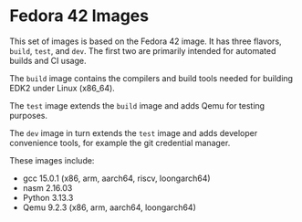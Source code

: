# Fedora 42 Images

This set of images is based on the Fedora 42 image.
It has three flavors, `build`, `test`, and `dev`.
The first two are primarily intended for automated builds
and CI usage.

The `build` image contains the compilers and build tools
needed for building EDK2 under Linux (x86_64).

The `test` image extends the `build` image and adds Qemu for
testing purposes.

The `dev` image in turn extends the `test` image and adds developer
convenience tools, for example the git credential manager.

These images include:
- gcc 15.0.1 (x86, arm, aarch64, riscv, loongarch64)
- nasm 2.16.03
- Python 3.13.3
- Qemu 9.2.3 (x86, arm, aarch64, loongarch64)
